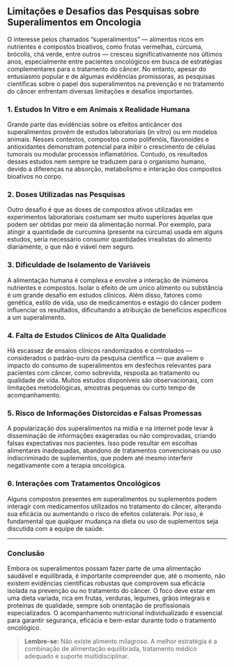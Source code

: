 
## Limitações e Desafios das Pesquisas sobre Superalimentos em Oncologia

O interesse pelos chamados “superalimentos” — alimentos ricos em nutrientes e compostos bioativos, como frutas vermelhas, cúrcuma, brócolis, chá verde, entre outros — cresceu significativamente nos últimos anos, especialmente entre pacientes oncológicos em busca de estratégias complementares para o tratamento do câncer. No entanto, apesar do entusiasmo popular e de algumas evidências promissoras, as pesquisas científicas sobre o papel dos superalimentos na prevenção e no tratamento do câncer enfrentam diversas limitações e desafios importantes.

### 1. **Estudos In Vitro e em Animais x Realidade Humana**

Grande parte das evidências sobre os efeitos anticâncer dos superalimentos provém de estudos laboratoriais (in vitro) ou em modelos animais. Nesses contextos, compostos como polifenóis, flavonoides e antioxidantes demonstram potencial para inibir o crescimento de células tumorais ou modular processos inflamatórios. Contudo, os resultados desses estudos nem sempre se traduzem para o organismo humano, devido a diferenças na absorção, metabolismo e interação dos compostos bioativos no corpo.

### 2. **Doses Utilizadas nas Pesquisas**

Outro desafio é que as doses de compostos ativos utilizadas em experimentos laboratoriais costumam ser muito superiores àquelas que podem ser obtidas por meio da alimentação normal. Por exemplo, para atingir a quantidade de curcumina (presente na cúrcuma) usada em alguns estudos, seria necessário consumir quantidades irrealistas do alimento diariamente, o que não é viável nem seguro.

### 3. **Dificuldade de Isolamento de Variáveis**

A alimentação humana é complexa e envolve a interação de inúmeros nutrientes e compostos. Isolar o efeito de um único alimento ou substância é um grande desafio em estudos clínicos. Além disso, fatores como genética, estilo de vida, uso de medicamentos e estágio do câncer podem influenciar os resultados, dificultando a atribuição de benefícios específicos a um superalimento.

### 4. **Falta de Estudos Clínicos de Alta Qualidade**

Há escassez de ensaios clínicos randomizados e controlados — considerados o padrão-ouro da pesquisa científica — que avaliem o impacto do consumo de superalimentos em desfechos relevantes para pacientes com câncer, como sobrevida, resposta ao tratamento ou qualidade de vida. Muitos estudos disponíveis são observacionais, com limitações metodológicas, amostras pequenas ou curto tempo de acompanhamento.

### 5. **Risco de Informações Distorcidas e Falsas Promessas**

A popularização dos superalimentos na mídia e na internet pode levar à disseminação de informações exageradas ou não comprovadas, criando falsas expectativas nos pacientes. Isso pode resultar em escolhas alimentares inadequadas, abandono de tratamentos convencionais ou uso indiscriminado de suplementos, que podem até mesmo interferir negativamente com a terapia oncológica.

### 6. **Interações com Tratamentos Oncológicos**

Alguns compostos presentes em superalimentos ou suplementos podem interagir com medicamentos utilizados no tratamento do câncer, alterando sua eficácia ou aumentando o risco de efeitos colaterais. Por isso, é fundamental que qualquer mudança na dieta ou uso de suplementos seja discutida com a equipe de saúde.

---

### **Conclusão**

Embora os superalimentos possam fazer parte de uma alimentação saudável e equilibrada, é importante compreender que, até o momento, não existem evidências científicas robustas que comprovem sua eficácia isolada na prevenção ou no tratamento do câncer. O foco deve estar em uma dieta variada, rica em frutas, verduras, legumes, grãos integrais e proteínas de qualidade, sempre sob orientação de profissionais especializados. O acompanhamento nutricional individualizado é essencial para garantir segurança, eficácia e bem-estar durante todo o tratamento oncológico.

> **Lembre-se:** Não existe alimento milagroso. A melhor estratégia é a combinação de alimentação equilibrada, tratamento médico adequado e suporte multidisciplinar.
```
